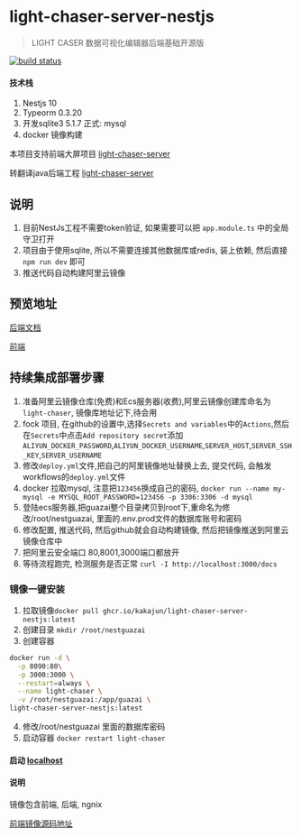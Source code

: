 # light-chaser-server-nestjs

> LIGHT CASER 数据可视化编辑器后端基础开源版

[![build status](https://github.com/kakajun/light-chaser-server-nestjs/actions/workflows/docker-image.yml/badge.svg?branch=main)](https://github.com/kakajun/light-chaser-server-nestjs/actions/workflows/docker-image.yml/badge.svg?branch=main)

#### 技术栈

1. Nestjs 10
2. Typeorm 0.3.20
3. 开发sqlite3 5.1.7 正式: mysql
4. docker 镜像构建

本项目支持前端大屏项目 [light-chaser-server](https://github.com/xiaopujun/light-chaser)

转翻译java后端工程 [light-chaser-server](https://github.com/xiaopujun/light-chaser-server)

## 说明

1. 目前NestJs工程不需要token验证, 如果需要可以把 `app.module.ts` 中的全局守卫打开
2. 项目由于使用sqlite, 所以不需要连接其他数据库或redis, 装上依赖, 然后直接 `npm run dev` 即可
3. 推送代码自动构建阿里云镜像

## 预览地址

[后端文档](http://114.55.91.77:3000/docs)

[前端](http://114.55.91.77)

## 持续集成部署步骤

1. 准备阿里云镜像仓库(免费)和Ecs服务器(收费),阿里云镜像创建库命名为`light-chaser`, 镜像库地址记下,待会用
2. fock 项目, 在github的设置中,选择`Secrets and variables`中的`Actions`,然后在`Secrets`中点击`Add repository secret`添加`ALIYUN_DOCKER_PASSWORD`,`ALIYUN_DOCKER_USERNAME`,`SERVER_HOST`,`SERVER_SSH_KEY`,`SERVER_USERNAME`
3. 修改`deploy.yml`文件,把自己的阿里镜像地址替换上去, 提交代码, 会触发workflows的`deploy.yml`文件
4. docker 拉取mysql, 注意把`123456`换成自己的密码, `docker run --name my-mysql -e MYSQL_ROOT_PASSWORD=123456 -p 3306:3306 -d mysql`
5. 登陆ecs服务器,把guazai整个目录拷贝到root下,重命名为修改/root/nestguazai, 里面的.env.prod文件的数据库账号和密码
6. 修改配置, 推送代码, 然后github就会自动构建镜像, 然后把镜像推送到阿里云镜像仓库中
7. 把阿里云安全端口 80,8001,3000端口都放开
8. 等待流程跑完, 检测服务是否正常 `curl -I http://localhost:3000/docs`

### 镜像一键安装

1. 拉取镜像`docker pull ghcr.io/kakajun/light-chaser-server-nestjs:latest`
2. 创建目录 `mkdir /root/nestguazai`
3. 创建容器

```bash
docker run -d \
  -p 8090:80\
  -p 3000:3000 \
  --restart=always \
  --name light-chaser \
  -v /root/nestguazai:/app/guazai \
light-chaser-server-nestjs:latest
```

4. 修改/root/nestguazai 里面的数据库密码
5. 启动容器 `docker restart light-chaser`

#### 启动 [localhost](http://localhost:8090/)

#### 说明
镜像包含前端, 后端, ngnix

[前端镜像源码地址](https://github.com/kakajun/light-chaser)
